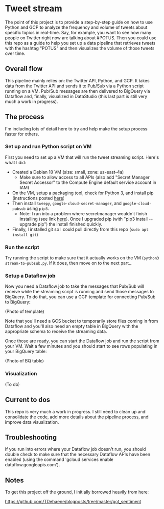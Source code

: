 # Tweet stream

The point of this project is to provide a step-by-step guide on how to use Python and GCP to analyze the frequency and volume of tweets about specific topics in real-time. Say, for example, you want to see how many people on Twitter right now are talking about #POTUS. Then you could use this repo as a guide to help you set up a data pipeline that retrieves tweets with the hashtag "POTUS" and then visualizes the volume of those tweets over time.

## Overall flow

This pipeline mainly relies on: the Twitter API, Python, and GCP. It takes data from the Twitter API and sends it to Pub/Sub via a Python script running on a VM. Pub/Sub messages are then delivered to BigQuery via Dataflow and, finally, visualized in DataStudio (this last part is still very much a work in progress).

## The process

I'm including lots of detail here to try and help make the setup process faster for others.

### Set up and run Python script on VM

First you need to set up a VM that will run the tweet streaming script. Here's what I did:

* Created a Debian 10 VM (size: small, zone: us-east-4a)
	* Make sure to allow access to all APIs (also add "Secret Manager Secret Accessor" to the Compute Engine default service account in IAM)
* On the VM, setup a packaging tool, check for Python 3, and install pip (instructions posted [here](https://www.digitalocean.com/community/tutorials/how-to-install-python-3-and-set-up-a-programming-environment-on-debian-10))
* Then install `tweepy`, `google-cloud-secret-manager`, and `google-cloud-pubsub` using `pip3`.
	* Note: I ran into a problem where secretmanager wouldn't finish installing (see link [here](https://github.com/grpc/grpc/issues/22815)). Once I upgraded pip (with "pip3 install --upgrade pip") the install finished quickly.
* Finally, I installed git so I could pull directly from this repo (`sudo apt install git`)

### Run the script

Try running the script to make sure that it actually works on the VM (`python3 stream-to-pubsub.py`. If it does, then move on to the next part...

### Setup a Dataflow job

Now you need a Dataflow job to take the messages that Pub/Sub will receive while the streaming script is running and send those messages to BigQuery. To do that, you can use a GCP template for connecting Pub/Sub to BigQuery:

(Photo of template)

Note that you'll need a GCS bucket to temporarily store files coming in from Dataflow and you'll also need an empty table in BigQuery with the appropriate schema to receive the streaming data.

Once those are ready, you can start the Dataflow job and run the script from your VM. Wait a few minutes and you should start to see rows populating in your BigQuery table:

(Photo of BQ table)

### Visualization

(To do)

## Current to dos

This repo is very much a work in progress. I still need to clean up and consolidate the code, add more details about the pipeline process, and improve data visualization.

## Troubleshooting

If you run into errors where your Dataflow job doesn't run, you should double check to make sure that the necessary Dataflow APIs have been enabled (using the command 'gcloud services enable dataflow.googleapis.com').

## Notes

To get this project off the ground, I initially borrowed heavily from here:

https://github.com/TDehaene/blogposts/tree/master/got_sentiment